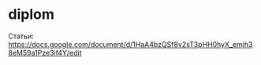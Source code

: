 # diplom

Статьи: https://docs.google.com/document/d/1HaA4bzQSf8v2sT3pHH0hyX_emjh38eM59a1Pze3if4Y/edit
